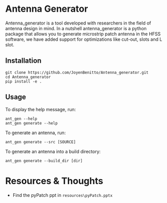 # Antenna Generator
Antenna_generator is a tool developed with researchers in the field of antenna design in mind. In a nutshell antenna_generator is a python package that allows you to generate microstrip patch antenna in the HFSS software, we have added support for optimizations like cut-out, slots and L slot. 


## Installation

```shell
git clone https://github.com/JoyenBenitto/Antenna_generator.git
cd Antenna_generator
pip install -e .
```

## Usage

To display the help message, run:
```shell
ant_gen --help
ant_gen generate --help
```

To generate an antenna, run:
```shell
ant_gen generate --src [SOURCE]
```
To generate an antenna into a build directory:
```shell
ant_gen generate --build_dir [dir] 
```

# Resources & Thoughts
- Find the pyPatch ppt in `resources\pyPatch.pptx`
